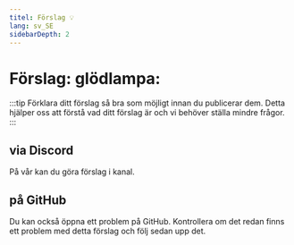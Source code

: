 ```yaml
---
titel: Förslag 💡
lang: sv_SE
sidebarDepth: 2
---
```


# Förslag: glödlampa:
:::tip
Förklara ditt förslag så bra som möjligt innan du publicerar dem. Detta hjälper oss att förstå vad ditt förslag är och vi behöver ställa mindre frågor.
:::

## via Discord
På vår <discord/> kan du göra förslag i <discord-channel channel="suggestions"/> kanal.

## på GitHub
Du kan också öppna ett problem på <a :href="$theme.variables.github + '/issues'" target="_blank">GitHub</a>. Kontrollera om det redan finns ett problem med detta förslag och följ sedan upp det.
